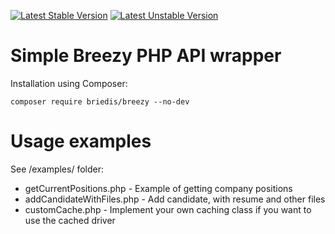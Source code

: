 [![Latest Stable Version](https://poser.pugx.org/briedis/breezy/v/stable.svg)](https://packagist.org/packages/briedis/breezy)
[![Latest Unstable Version](https://poser.pugx.org/briedis/breezy/v/unstable.svg)](https://packagist.org/packages/briedis/breezy)

# Simple Breezy PHP API wrapper

Installation using Composer:

`composer require briedis/breezy --no-dev`

# Usage examples

See /examples/ folder:

* getCurrentPositions.php - Example of getting company positions
* addCandidateWithFiles.php - Add candidate, with resume and other files
* customCache.php - Implement your own caching class if you want to use the cached driver